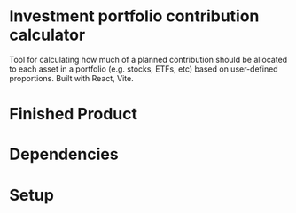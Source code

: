 # Investment portfolio contribution calculator
Tool for calculating how much of a planned contribution should be allocated to each asset in a portfolio (e.g. stocks, ETFs, etc) based on user-defined proportions.
Built with React, Vite.

# Finished Product
# Dependencies
# Setup
